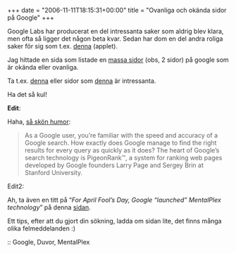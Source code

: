 +++
date = "2006-11-11T18:15:31+00:00"
title = "Ovanliga och okända sidor på Google"
+++

Google Labs har producerat en del intressanta saker som aldrig blev klara, men ofta så ligger det någon beta kvar. Sedan har dom en del andra roliga saker för sig som t.ex. [denna][1] (applet).

Jag hittade en sida som listade en [massa sidor][2] (obs, 2 sidor) på google som är okända eller ovanliga.

Ta t.ex. [denna][3] eller sidor som [denna][4] är intressanta.

Ha det så kul!

**Edit**:

Haha, [så skön humor][5]:

> As a Google user, you&#8217;re familiar with the speed and accuracy of a Google search. How exactly does Google manage to find the right results for every query as quickly as it does? The heart of Google&#8217;s search technology is PigeonRank™, a system for ranking web pages developed by Google founders Larry Page and Sergey Brin at Stanford University.

Edit2:

Ah, ta även en titt på &#8220;*For April Fool&#8217;s Day, Google &#8220;launched&#8221; MentalPlex technology*&#8221; på denna [sidan][6].

Ett tips, efter att du gjort din sökning, ladda om sidan lite, det finns många olika felmeddelanden :) 

:: Google, Duvor, MentalPlex

<small></small>

 [1]: http://www.google.com/Easter/feature_easter.html
 [2]: http://googlesystem.blogspot.com/2006/04/google-pages-youve-never-seen.html
 [3]: http://www.google.com/holidaylogos.html
 [4]: http://www.google.com/press/zeitgeist/9-11-search.html
 [5]: http://www.google.com/technology/pigeonrank.html
 [6]: http://www.google.com/holidaylogos00.html
